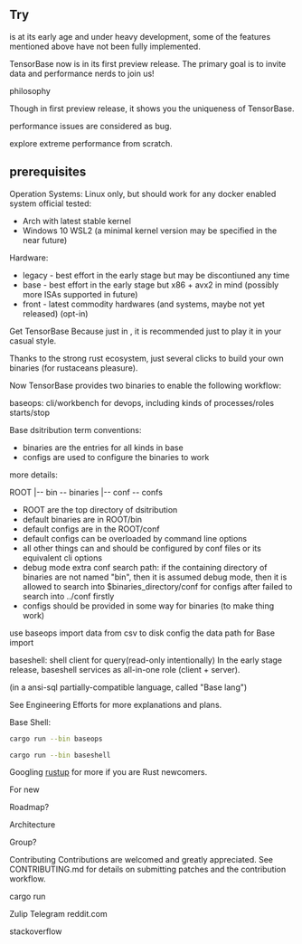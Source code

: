 Try
-----------
 is at its early age and under heavy development, some of the features mentioned above have not been fully implemented.

TensorBase now is in its first preview release. The primary goal is to invite data and performance nerds to join us!

philosophy


Though in first preview release, it shows you the uniqueness of TensorBase. 

performance issues are considered as bug.

explore extreme performance from scratch.

prerequisites
-------------

Operation Systems:
Linux only, but should work for any docker enabled system
official tested:
* Arch with latest stable kernel
* Windows 10 WSL2
(a minimal kernel version may be specified in the near future)

Hardware:
* legacy - best effort in the early stage but may be discontiuned any time
* base - best effort in the early stage but x86 + avx2 in mind (possibly more ISAs supported in future)
* front - latest commodity hardwares (and systems, maybe not yet released) (opt-in)

Get TensorBase
Because just in , it is recommended just to play it in your casual style. 


Thanks to the strong rust ecosystem, just several clicks to build your own binaries (for rustaceans pleasure).

Now TensorBase provides two binaries to enable the following workflow:

baseops: cli/workbench for devops, including kinds of processes/roles starts/stop

Base dsitribution term conventions:

* binaries are the entries for all kinds in base
* configs are used to configure the binaries to work 

more details:

ROOT
 |-- bin -- binaries
 |-- conf -- confs

* ROOT are the top directory of dsitribution  
* default binaries are in ROOT/bin
* default configs are in the ROOT/conf
* default configs can be overloaded by command line options
* all other things can and should be configured by conf files or its equivalent cli options
* debug mode extra conf search path: if the containing directory of binaries are not named "bin", then it is assumed debug mode, then it is allowed to search into $binaries_directory/conf for configs after failed to search into ../conf firstly
* configs should be provided in some way for binaries (to make thing work)


use baseops 
import data from csv to disk 
config the data path for Base
import 


baseshell: shell client for query(read-only intentionally)
In the early stage release, baseshell services as all-in-one role (client + server).

(in a ansi-sql partially-compatible language, called "Base lang")






See Engineering Efforts for more explanations and plans.

Base Shell: 
```bash
cargo run --bin baseops
```

```bash
cargo run --bin baseshell
```

Googling [rustup](https://www.google.com/search?q=rustup) for more if you are Rust newcomers.



For new

Roadmap?

Architecture

Group?

Contributing
Contributions are welcomed and greatly appreciated. See CONTRIBUTING.md for details on submitting patches and the contribution workflow.




cargo run 

Zulip
Telegram
reddit.com

stackoverflow
 

